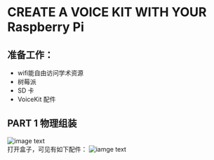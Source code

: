 # CREATE A VOICE KIT WITH YOUR Raspberry Pi
## 准备工作：
- wifi能自由访问学术资源
- 树莓派
- SD 卡
- VoiceKit 配件
## PART 1 物理组装  
![image text](https://github.com/gorgeousCa/Dayup/blob/master/Voice%20Kit/IMG_20190531_210459.jpg)  
打开盒子，可见有如下配件：
![iamge text](https://github.com/gorgeousCa/Dayup/blob/master/Voice%20Kit/IMG_20190531_213101.jpg)



